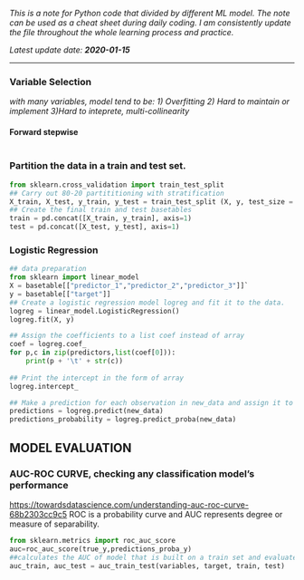 *This is a note for Python code that divided by different ML model. The note can be used as a cheat sheet during daily coding. I am consistently update the file throughout the whole learning process and practice.*  

*Latest update date:* ***2020-01-15***
***
### Variable Selection
*with many variables, model tend to be: 1) Overfitting 2) Hard to maintain or implement 3)Hard to inteprete, multi-collinearity*
#### Forward stepwise 
```python

```
### Partition the data in a train and test set.
```python
from sklearn.cross_validation import train_test_split
## Carry out 80-20 partititioning with stratification
X_train, X_test, y_train, y_test = train_test_split (X, y, test_size = 0.8, stratify = y)
## Create the final train and test basetables
train = pd.concat([X_train, y_train], axis=1)
test = pd.concat([X_test, y_test], axis=1)
```
### Logistic Regression
```python
## data preparation
from sklearn import linear_model
X = basetable[["predictor_1","predictor_2","predictor_3"]]`
y = basetable[["target"]]
## Create a logistic regression model logreg and fit it to the data.
logreg = linear_model.LogisticRegression()
logreg.fit(X, y)

## Assign the coefficients to a list coef instead of array
coef = logreg.coef_
for p,c in zip(predictors,list(coef[0])):
    print(p + '\t' + str(c))
    
## Print the intercept in the form of array
logreg.intercept_

## Make a prediction for each observation in new_data and assign it to predictions
predictions = logreg.predict(new_data)
predictions_probability = logreg.predict_proba(new_data)
```

## MODEL EVALUATION
### AUC-ROC CURVE,  checking any classification model’s performance
<https://towardsdatascience.com/understanding-auc-roc-curve-68b2303cc9c5>
ROC is a probability curve and AUC represents degree or measure of separability. 
```python
from sklearn.metrics import roc_auc_score
auc=roc_auc_score(true_y,predictions_proba_y)
##calculates the AUC of model that is built on a train set and evaluated on a test set:
auc_train, auc_test = auc_train_test(variables, target, train, test)
```
